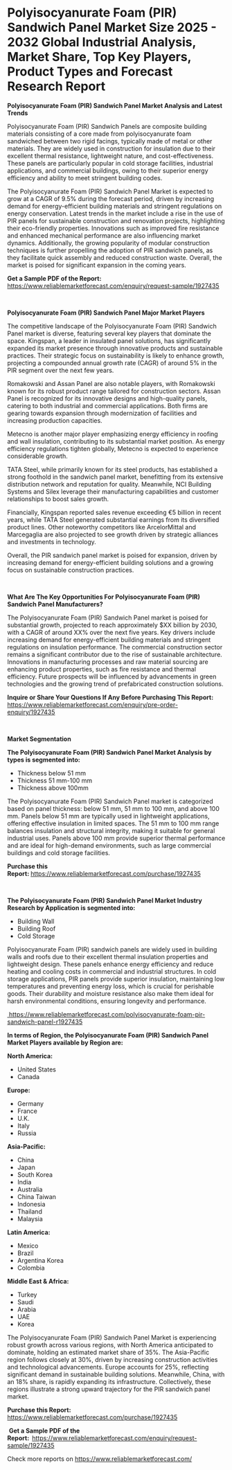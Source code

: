 <p><h1>Polyisocyanurate Foam (PIR) Sandwich Panel Market Size 2025 - 2032 Global Industrial Analysis, Market Share, Top Key Players, Product Types and Forecast Research Report</h1></p><p><strong>Polyisocyanurate Foam (PIR) Sandwich Panel Market Analysis and Latest Trends</strong></p>
<p><p>Polyisocyanurate Foam (PIR) Sandwich Panels are composite building materials consisting of a core made from polyisocyanurate foam sandwiched between two rigid facings, typically made of metal or other materials. They are widely used in construction for insulation due to their excellent thermal resistance, lightweight nature, and cost-effectiveness. These panels are particularly popular in cold storage facilities, industrial applications, and commercial buildings, owing to their superior energy efficiency and ability to meet stringent building codes.</p><p>The Polyisocyanurate Foam (PIR) Sandwich Panel Market is expected to grow at a CAGR of 9.5% during the forecast period, driven by increasing demand for energy-efficient building materials and stringent regulations on energy conservation. Latest trends in the market include a rise in the use of PIR panels for sustainable construction and renovation projects, highlighting their eco-friendly properties. Innovations such as improved fire resistance and enhanced mechanical performance are also influencing market dynamics. Additionally, the growing popularity of modular construction techniques is further propelling the adoption of PIR sandwich panels, as they facilitate quick assembly and reduced construction waste. Overall, the market is poised for significant expansion in the coming years.</p></p>
<p><strong>Get a Sample PDF of the Report:&nbsp;</strong> <a href="https://www.reliablemarketforecast.com/enquiry/request-sample/1927435?utm_campaign=1140&utm_medium=2&utm_source=Github&utm_content=ia&utm_term=15012025&utm_id=polyisocyanurate-foam-pir-sandwich-panel">https://www.reliablemarketforecast.com/enquiry/request-sample/1927435</a></p>
<p>&nbsp;</p>
<p><strong>Polyisocyanurate Foam (PIR) Sandwich Panel Major Market Players</strong></p>
<p><p>The competitive landscape of the Polyisocyanurate Foam (PIR) Sandwich Panel market is diverse, featuring several key players that dominate the space. Kingspan, a leader in insulated panel solutions, has significantly expanded its market presence through innovative products and sustainable practices. Their strategic focus on sustainability is likely to enhance growth, projecting a compounded annual growth rate (CAGR) of around 5% in the PIR segment over the next few years.</p><p>Romakowski and Assan Panel are also notable players, with Romakowski known for its robust product range tailored for construction sectors. Assan Panel is recognized for its innovative designs and high-quality panels, catering to both industrial and commercial applications. Both firms are gearing towards expansion through modernization of facilities and increasing production capacities.</p><p>Metecno is another major player emphasizing energy efficiency in roofing and wall insulation, contributing to its substantial market position. As energy efficiency regulations tighten globally, Metecno is expected to experience considerable growth.</p><p>TATA Steel, while primarily known for its steel products, has established a strong foothold in the sandwich panel market, benefitting from its extensive distribution network and reputation for quality. Meanwhile, NCI Building Systems and Silex leverage their manufacturing capabilities and customer relationships to boost sales growth.</p><p>Financially, Kingspan reported sales revenue exceeding €5 billion in recent years, while TATA Steel generated substantial earnings from its diversified product lines. Other noteworthy competitors like ArcelorMittal and Marcegaglia are also projected to see growth driven by strategic alliances and investments in technology.</p><p>Overall, the PIR sandwich panel market is poised for expansion, driven by increasing demand for energy-efficient building solutions and a growing focus on sustainable construction practices.</p></p>
<p>&nbsp;</p>
<p><strong>What Are The Key Opportunities For Polyisocyanurate Foam (PIR) Sandwich Panel Manufacturers?</strong></p>
<p><p>The Polyisocyanurate Foam (PIR) Sandwich Panel market is poised for substantial growth, projected to reach approximately $XX billion by 2030, with a CAGR of around XX% over the next five years. Key drivers include increasing demand for energy-efficient building materials and stringent regulations on insulation performance. The commercial construction sector remains a significant contributor due to the rise of sustainable architecture. Innovations in manufacturing processes and raw material sourcing are enhancing product properties, such as fire resistance and thermal efficiency. Future prospects will be influenced by advancements in green technologies and the growing trend of prefabricated construction solutions.</p></p>
<p><strong>Inquire or Share Your Questions If Any Before Purchasing This Report:</strong> <a href="https://www.reliablemarketforecast.com/enquiry/pre-order-enquiry/1927435?utm_campaign=1140&utm_medium=2&utm_source=Github&utm_content=ia&utm_term=15012025&utm_id=polyisocyanurate-foam-pir-sandwich-panel">https://www.reliablemarketforecast.com/enquiry/pre-order-enquiry/1927435</a></p>
<p>&nbsp;</p>
<p><strong>Market Segmentation</strong></p>
<p><strong>The Polyisocyanurate Foam (PIR) Sandwich Panel Market Analysis by types is segmented into:</strong></p>
<p><ul><li>Thickness below 51 mm</li><li>Thickness 51 mm-100 mm</li><li>Thickness above 100mm</li></ul></p>
<p><p>The Polyisocyanurate Foam (PIR) Sandwich Panel market is categorized based on panel thickness: below 51 mm, 51 mm to 100 mm, and above 100 mm. Panels below 51 mm are typically used in lightweight applications, offering effective insulation in limited spaces. The 51 mm to 100 mm range balances insulation and structural integrity, making it suitable for general industrial uses. Panels above 100 mm provide superior thermal performance and are ideal for high-demand environments, such as large commercial buildings and cold storage facilities.</p></p>
<p><strong>Purchase this Report:&nbsp;</strong><a href="https://www.reliablemarketforecast.com/purchase/1927435?utm_campaign=1140&utm_medium=2&utm_source=Github&utm_content=ia&utm_term=15012025&utm_id=polyisocyanurate-foam-pir-sandwich-panel">https://www.reliablemarketforecast.com/purchase/1927435</a></p>
<p>&nbsp;</p>
<p><strong>The Polyisocyanurate Foam (PIR) Sandwich Panel Market Industry Research by Application is segmented into:</strong></p>
<p><ul><li>Building Wall</li><li>Building Roof</li><li>Cold Storage</li></ul></p>
<p><p>Polyisocyanurate Foam (PIR) sandwich panels are widely used in building walls and roofs due to their excellent thermal insulation properties and lightweight design. These panels enhance energy efficiency and reduce heating and cooling costs in commercial and industrial structures. In cold storage applications, PIR panels provide superior insulation, maintaining low temperatures and preventing energy loss, which is crucial for perishable goods. Their durability and moisture resistance also make them ideal for harsh environmental conditions, ensuring longevity and performance.</p></p>
<p><a href="https://www.reliablemarketforecast.com/polyisocyanurate-foam-pir-sandwich-panel-r1927435?utm_campaign=1140&utm_medium=2&utm_source=Github&utm_content=ia&utm_term=15012025&utm_id=polyisocyanurate-foam-pir-sandwich-panel">&nbsp;https://www.reliablemarketforecast.com/polyisocyanurate-foam-pir-sandwich-panel-r1927435</a></p>
<p><strong>In terms of Region, the Polyisocyanurate Foam (PIR) Sandwich Panel Market Players available by Region are:</strong></p>
<p>
    <p> <strong> North America: </strong>
        <ul>
            <li>United States</li>
            <li>Canada</li>
        </ul>
        </p> 
    <p> <strong> Europe: </strong>
        <ul>
            <li>Germany</li>
            <li>France</li>
            <li>U.K.</li>
            <li>Italy</li>
            <li>Russia</li>
        </ul>
        </p> 
    <p> <strong> Asia-Pacific: </strong>
        <ul>
            <li>China</li>
            <li>Japan</li>
            <li>South Korea</li>
            <li>India</li>
            <li>Australia</li>
            <li>China Taiwan</li>
            <li>Indonesia</li>
            <li>Thailand</li>
            <li>Malaysia</li>
        </ul>
        </p> 
    <p> <strong> Latin America: </strong>
        <ul>
            <li>Mexico</li>
            <li>Brazil</li>
            <li>Argentina Korea</li>
            <li>Colombia</li>
        </ul>
        </p> 
    <p> <strong> Middle East & Africa: </strong>
        <ul>
            <li>Turkey</li>
            <li>Saudi</li>
            <li>Arabia</li>
            <li>UAE</li>
            <li>Korea</li>
        </ul>
    </p>
    </p>
<p><p>The Polyisocyanurate Foam (PIR) Sandwich Panel Market is experiencing robust growth across various regions, with North America anticipated to dominate, holding an estimated market share of 35%. The Asia-Pacific region follows closely at 30%, driven by increasing construction activities and technological advancements. Europe accounts for 25%, reflecting significant demand in sustainable building solutions. Meanwhile, China, with an 18% share, is rapidly expanding its infrastructure. Collectively, these regions illustrate a strong upward trajectory for the PIR sandwich panel market.</p></p>
<p><strong>Purchase this Report: </strong><a href="https://www.reliablemarketforecast.com/purchase/1927435?utm_campaign=1140&utm_medium=2&utm_source=Github&utm_content=ia&utm_term=15012025&utm_id=polyisocyanurate-foam-pir-sandwich-panel">https://www.reliablemarketforecast.com/purchase/1927435</a></p>
<p>&nbsp;<strong>Get a Sample PDF of the Report:&nbsp;&nbsp;</strong><a href="https://www.reliablemarketforecast.com/enquiry/request-sample/1927435?utm_campaign=1140&utm_medium=2&utm_source=Github&utm_content=ia&utm_term=15012025&utm_id=polyisocyanurate-foam-pir-sandwich-panel">https://www.reliablemarketforecast.com/enquiry/request-sample/1927435</a></p>
<p><strong></strong></p>
<p>Check more reports on <a href="https://www.reliablemarketforecast.com/?utm_campaign=1140&utm_medium=2&utm_source=Github&utm_content=ia&utm_term=15012025&utm_id=polyisocyanurate-foam-pir-sandwich-panel">https://www.reliablemarketforecast.com/</a></p>